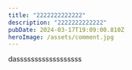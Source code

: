 ```yaml
---
title: "2222222222222"
description: "2222222222222"
pubDate: 2024-03-17T19:09:00.810Z
heroImage: /assets/comment.jpg
---
```

d﻿assssssssssssssssss